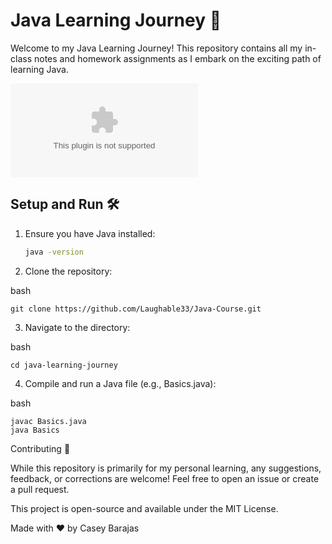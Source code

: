 # Java Learning Journey 🚀

Welcome to my Java Learning Journey! This repository contains all my in-class notes and homework assignments as I embark on the exciting path of learning Java.

![Java Logo](https://logo.clearbit.com/oracle.com) 

## Setup and Run 🛠️

1. Ensure you have Java installed:
   ```bash
   java -version

2. Clone the repository:

  bash

    git clone https://github.com/Laughable33/Java-Course.git

3. Navigate to the directory:

  bash

    cd java-learning-journey

4. Compile and run a Java file (e.g., Basics.java):

  bash

    javac Basics.java
    java Basics

Contributing 🤝

While this repository is primarily for my personal learning, any suggestions, feedback, or corrections are welcome! Feel free to open an issue or create a pull request.

This project is open-source and available under the MIT License.

Made with ❤️ by Casey Barajas
